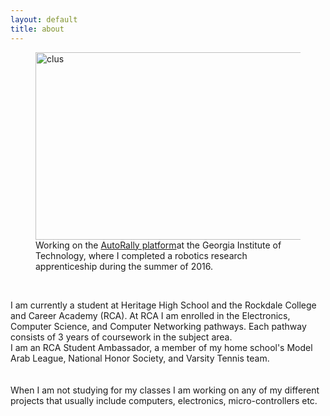 ```yaml
---
layout: default
title: about
---
```



<figure>
  <img src="/images/DSC01720-1.JPG" alt="clus" height="300" width="500" />
  <figcaption>Working on the <a href="http://autorally.github.io/">AutoRally platform</a>at the Georgia Institute of Technology, where I completed a robotics research apprenticeship during the summer of 2016. </figcaption>
</figure>

<br>

I am currently a student at Heritage High School and the Rockdale College and Career Academy (RCA). At RCA I am enrolled in the Electronics, Computer Science, and Computer Networking pathways. Each pathway consists of 3 years of coursework in the subject area.<br>
I am an RCA Student Ambassador, a member of my home school's Model Arab League, National Honor Society, and Varsity Tennis team.
<br><br>        
When I am not studying for my classes I am working on any of my different projects that usually include computers, electronics, micro-controllers etc.
